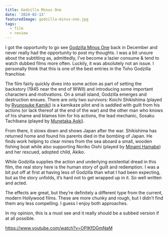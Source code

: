 ```yaml
---
title: Godzilla Minus One
date: '2024-02-13'
featuredImage: godzilla-minus-one.jpg
tags: 
  - film
  - review
---
```

I got the opportunity to go see [Godzilla Minus One](https://www.themoviedb.org/movie/940721-1-0) back in December and never really had the opportunity to post my thoughts. I was a bit unsure about the subtitling as, admittedly, I’ve become a lazier consume & tend to watch dubbed films more often. Luckily, it was absolutely not an issue. I personally think that this is one of the best entries in the Toho Godzilla franchise.

The film fairly quickly dives into some action as part of setting the backstory (1945 near the end of WWII) and introducing some important characters and motivations. On a small island, Godzilla emerges and destruction ensues. There are only two survivors: Koichi Shikishima (played by [Ryunosuke Kamiki](https://www.themoviedb.org/person/225730-ryunosuke-kamiki)) is a kamikaze pilot and is saddled with guilt from his actions (or lack thereof at the end of the war) and the other man who knows of his shame and blames him for his actions, the lead mechanic, Sosaku Tachibana (played by [Munetaka Aoki](https://www.themoviedb.org/person/111640-munetaka-aoki)).

From there, it slows down and shows Japan after the war. Shikishima has returned home and found his parents died in the bombing of Japan. He finds work helping to clear mines from the sea aboard a small, wooden fishing boat while also supporting Noriko Oishi (played by [Minami Hamabe](https://www.themoviedb.org/person/1516266-minami-hamabe)) and her rescued, adopted child, Akiko.

While Godzilla supplies the action and underlying existential dread in this film, the real story here is the human story of guilt and redemption. I was a bit put off at first at having less of Godzilla than what I had been expecting, but as the story unfolds, it’s hard not to get wrapped up in it. So well written and acted.

The effects are great, but they’re definitely a different type from the current, modern Hollywood films. These are more chunky and rough, but I didn’t find them any less compelling. I guess I enjoy both approaches.

In my opinion, this is a must see and it really should be a subbed version if at all possible.

https://www.youtube.com/watch?v=OPIKfDGmNaM